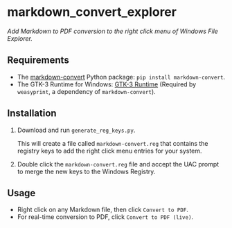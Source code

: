 # markdown_convert_explorer

_Add Markdown to PDF conversion to the right click menu of Windows File Explorer._

## Requirements

- The [markdown-convert](https://github.com/Julynx/markdown_convert) Python package: `pip install markdown-convert`.
- The GTK-3 Runtime for Windows: [GTK-3 Runtime](https://github.com/tschoonj/GTK-for-Windows-Runtime-Environment-Installer/releases) (Required by `weasyprint`, a dependency of `markdown-convert`).

## Installation

1. Download and run `generate_reg_keys.py`.
   
    This will create a file called `markdown-convert.reg` that contains the registry keys to add the right click menu entries for your system.

3. Double click the `markdown-convert.reg` file and accept the UAC prompt to merge the new keys to the Windows Registry.

## Usage

- Right click on any Markdown file, then click `Convert to PDF`.
- For real-time conversion to PDF, click `Convert to PDF (live)`.
